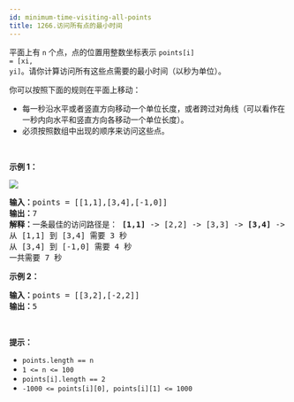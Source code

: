```yaml
---
id: minimum-time-visiting-all-points
title: 1266.访问所有点的最小时间
---
```

平面上有 <code>n</code> 个点，点的位置用整数坐标表示 <code>points[i] = [xi, yi]</code>。请你计算访问所有这些点需要的最小时间（以秒为单位）。

你可以按照下面的规则在平面上移动：


- 每一秒沿水平或者竖直方向移动一个单位长度，或者跨过对角线（可以看作在一秒内向水平和竖直方向各移动一个单位长度）。
- 必须按照数组中出现的顺序来访问这些点。

 

**示例 1：**

![](https://assets.leetcode-cn.com/aliyun-lc-upload/uploads/2019/11/24/1626_example_1.png)


<pre><strong>输入：</strong>points = [[1,1],[3,4],[-1,0]]<br/><strong>输出：</strong>7<br/><strong>解释：</strong>一条最佳的访问路径是： <strong>[1,1]</strong> -&gt; [2,2] -&gt; [3,3] -&gt; <strong>[3,4] </strong>-&gt; [2,3] -&gt; [1,2] -&gt; [0,1] -&gt; <strong>[-1,0]</strong>   <br/>从 [1,1] 到 [3,4] 需要 3 秒 <br/>从 [3,4] 到 [-1,0] 需要 4 秒<br/>一共需要 7 秒</pre>

**示例 2：**


<pre><strong>输入：</strong>points = [[3,2],[-2,2]]<br/><strong>输出：</strong>5<br/></pre>

 

**提示：**


- <code>points.length == n</code>
- <code>1 &lt;= n &lt;= 100</code>
- <code>points[i].length == 2</code>
- <code>-1000 &lt;= points[i][0], points[i][1] &lt;= 1000</code>

